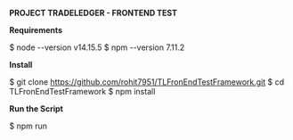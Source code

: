 **PROJECT TRADELEDGER - FRONTEND TEST**

**Requirements**

$ node --version
v14.15.5
$ npm --version
7.11.2


**Install**

$ git clone https://github.com/rohit7951/TLFronEndTestFramework.git
$ cd TLFronEndTestFramework
$ npm install

**Run the Script**

$ npm run
